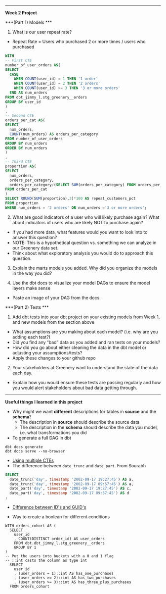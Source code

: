 
---
**Week 2 Project**

***(Part 1) Models ***

1. What is our user repeat rate?
- Repeat Rate = Users who purchased 2 or more times / users who purchased

```sql
WITH 
-- First CTE 
number_of_user_orders AS( 
SELECT 
  CASE 
    WHEN COUNT(user_id) = 1 THEN '1 order'
    WHEN COUNT(user_id) = 2 THEN '2 orders'
    WHEN COUNT(user_id) >= 3 THEN '3 or more orders' 
  END AS num_orders
FROM dbt_jimmy_l.stg_greenery__orders
GROUP BY user_id
)
,
-- Second CTE
orders_per_cat AS(
SELECT 
  num_orders, 
  COUNT(num_orders) AS orders_per_category
FROM number_of_user_orders
GROUP BY num_orders
ORDER BY num_orders
)
,
-- Third CTE
proportion AS(
SELECT 
  num_orders,
  orders_per_category,
  orders_per_category/(SELECT SUM(orders_per_category) FROM orders_per_cat) AS proportion
FROM orders_per_cat
)
SELECT ROUND(SUM(proportion),3)*100 AS repeat_customers_pct
FROM proportion
WHERE num_orders = '2 orders' OR num_orders ='3 or more orders';
```

2. What are good indicators of a user who will likely purchase again? What about indicators of users who are likely NOT to purchase again? 
- If you had more data, what features would you want to look into to answer this question?
- NOTE: This is a hypothetical question vs. something we can analyze in our Greenery data set. 
- Think about what exploratory analysis you would do to approach this question.

3. Explain the marts models you added. Why did you organize the models in the way you did?

4. Use the dbt docs to visualize your model DAGs to ensure the model layers make sense
- Paste an image of your DAG from the docs.

***(Part 2) Tests ***

1. Add dbt tests into your dbt project on your existing models from Week 1, and new models from the section above
- What assumptions are you making about each model? (i.e. why are you adding each test?)
- Did you find any “bad” data as you added and ran tests on your models? 
- How did you go about either cleaning the data in the dbt model or adjusting your assumptions/tests?
- Apply these changes to your github repo

2. Your stakeholders at Greenery want to understand the state of the data each day. 
- Explain how you would ensure these tests are passing regularly and how you would alert stakeholders about bad data getting through.

---
**Useful things I learned in this project**
- Why might we want **different** descriptions for tables in **source** and the **schema**?
  - The description in **source** should describe the source data
  - The description in the **schema** should describe the data you model, i.e. what transformations you did
- To generate a full DAG in dbt
```
dbt docs generate
dbt docs serve --no-browser
```

- [Using multiple CTEs](https://www.databasejournal.com/ms-sql/tips-for-using-common-table-expressions/#:~:text=The%20second%20CTE%20is%20defined,SELECT%20statement%20references%20each%20CTE.)
- The difference between `date_trunc` and `date_part`. From Sourabh
```sql
SELECT
  date_trunc('day', timestamp '2002-09-17 19:27:45') AS a,
  date_trunc('day', timestamp '2002-09-17 09:57:45') AS a,
  date_part('day', timestamp '2002-09-17 19:27:45') AS c,
  date_part('day', timestamp '2002-09-17 09:57:45') AS d
;
```
- [Difference between ID's and GUID's](https://blog.codinghorror.com/primary-keys-ids-versus-guids/)

- Way to create a boolean for different conditions
```
WITH orders_cohort AS (
  SELECT
    user_id
    , COUNT(DISTINCT order_id) AS user_orders
    FROM dbt.dbt_jimmy_l.stg_greenery__orders
    GROUP BY 1
)
-- Put the users into buckets with a 0 and 1 flag
-- ::int casts the column as type int
  SELECT
    user_id
    , (user_orders = 1)::int AS has_one_purchases
    , (user_orders >= 2)::int AS has_two_purchases
    , (user_orders >= 3)::int AS has_three_plus_purchases
  FROM orders_cohort
```